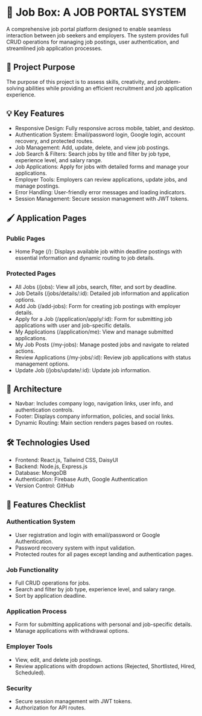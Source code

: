 # 🔐 Job Box: A JOB PORTAL SYSTEM

A comprehensive job portal platform designed to enable seamless interaction between job seekers and employers. The system provides full CRUD operations for managing job postings, user authentication, and streamlined job application processes.

## 🌟 Project Purpose

The purpose of this project is to assess skills, creativity, and problem-solving abilities while providing an efficient recruitment and job application experience.

## 💡 Key Features

- Responsive Design: Fully responsive across mobile, tablet, and desktop.
- Authentication System: Email/password login, Google login, account recovery, and protected routes.
- Job Management: Add, update, delete, and view job postings.
- Job Search & Filters: Search jobs by title and filter by job type, experience level, and salary range.
- Job Applications: Apply for jobs with detailed forms and manage your applications.
- Employer Tools: Employers can review applications, update jobs, and manage postings.
- Error Handling: User-friendly error messages and loading indicators.
- Session Management: Secure session management with JWT tokens.

## 🖌️ Application Pages

### Public Pages

- Home Page (/): Displays available job within deadline postings with essential information and dynamic routing to job details.

### Protected Pages

- All Jobs (/jobs): View all jobs, search, filter, and sort by deadline.
- Job Details (/jobs/details/:id): Detailed job information and application options.
- Add Job (/add-jobs): Form for creating job postings with employer details.
- Apply for a Job (/application/apply/:id): Form for submitting job applications with user and job-specific details.
- My Applications (/application/me): View and manage submitted applications.
- My Job Posts (/my-jobs): Manage posted jobs and navigate to related actions.
- Review Applications (/my-jobs/:id): Review job applications with status management options.
- Update Job (/jobs/update/:id): Update job information.

## 📂 Architecture

- Navbar: Includes company logo, navigation links, user info, and authentication controls.
- Footer: Displays company information, policies, and social links.
- Dynamic Routing: Main section renders pages based on routes.

## 🛠️ Technologies Used

- Frontend: React.js, Tailwind CSS, DaisyUI
- Backend: Node.js, Express.js
- Database: MongoDB
- Authentication: Firebase Auth, Google Authentication
- Version Control: GitHub

## 🚀 Features Checklist

### Authentication System

- User registration and login with email/password or Google Authentication.
- Password recovery system with input validation.
- Protected routes for all pages except landing and authentication pages.

### Job Functionality

- Full CRUD operations for jobs.
- Search and filter by job type, experience level, and salary range.
- Sort by application deadline.

### Application Process

- Form for submitting applications with personal and job-specific details.
- Manage applications with withdrawal options.

### Employer Tools

- View, edit, and delete job postings.
- Review applications with dropdown actions (Rejected, Shortlisted, Hired, Scheduled).

### Security

- Secure session management with JWT tokens.
- Authorization for API routes.
